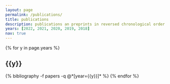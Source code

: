```yaml
---
layout: page
permalink: /publications/
title: publications
description: publications an preprints in reversed chronological order. For an always up-to-date list check my Google Scholar.
years: [2022, 2021, 2020, 2019, 2018]
nav: true
---
```


<div class="publications">

{% for y in page.years %}
  <h2 class="year">{{y}}</h2>
  {% bibliography -f papers -q @*[year={{y}}]* %}
{% endfor %}

</div>
